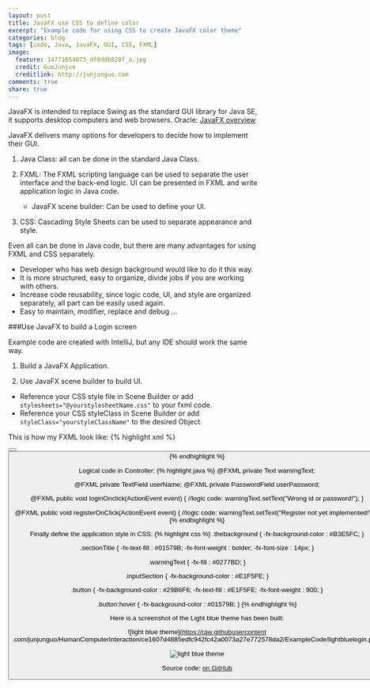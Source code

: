 ```yaml
---
layout: post
title: JavaFX use CSS to define color
excerpt: "Example code for using CSS to create JavaFX color theme"
categories: blog
tags: [code, Java, JavaFX, GUI, CSS, FXML]
image:
  feature: 14771654073_df0ddb828f_o.jpg
  credit: GuoJunjun
  creditlink: http://junjunguo.com
comments: true
share: true
---
```


JavaFX is intended to replace Swing as the standard GUI library for Java SE, it supports desktop computers and web browsers. Oracle: [JavaFX overview](http://docs.oracle.com/javase/8/javafx/get-started-tutorial/jfx-overview.htm#JFXST784)

JavaFX delivers many options for developers to decide how to implement their GUI. 

1. Java Class: all can be done in the standard Java Class.

2. FXML: The FXML scripting language can be used to separate the user interface and the back-end logic. UI can be presented
in FXML and write application logic in Java code.
    * JavaFX scene builder: Can be used to define your UI.

3. CSS: Cascading Style Sheets can be used to separate appearance and style.

Even all can be done in Java code, but there are many advantages for using FXML and CSS separately. 

 * Developer who has web design background would like to do it this way.
 * It is more structured, easy to organize, divide jobs if you are working with others. 
 * Increase code reusability, since logic code, UI, and style are organized separately, all part can be easily used again.
 * Easy to maintain, modifier, replace and debug ...

###Use JavaFX to build a Login screen

Example code are created with IntelliJ, but any IDE should work the same way.

1. Build a JavaFX Application.

2. Use JavaFX scene builder to build UI.
 * Reference your CSS style file in Scene Builder or add `stylesheets="@yourstylesheetName.css"` to your fxml code. 
 * Reference your CSS styleClass in Scene Builder or add `styleClass="yourstyleClassName"` to the desired Object. 

This is how my FXML look like:
{% highlight xml %}
<?xml version="1.0" encoding="UTF-8"?>
<?import javafx.scene.control.*?>
<?import javafx.scene.layout.*?>
<?import javafx.scene.text.Text?>
<Pane maxHeight="-Infinity" maxWidth="-Infinity" minHeight="-Infinity" minWidth="-Infinity" prefHeight="555.0"
      prefWidth="800.0" styleClass="thebackground" stylesheets="@style.css" xmlns="http://javafx.com/javafx/8"
      xmlns:fx="http://javafx.com/fxml/1" fx:controller="sample.Controller">
    <children>
        <GridPane alignment="CENTER" layoutX="300.0" layoutY="50.0" prefHeight="300.0" prefWidth="200.0">
            <columnConstraints>
                <ColumnConstraints hgrow="SOMETIMES" minWidth="10.0" prefWidth="100.0"/>
            </columnConstraints>
            <rowConstraints>
                <RowConstraints maxHeight="55.0" minHeight="55.0" prefHeight="55.0" vgrow="SOMETIMES"/>
                <RowConstraints maxHeight="55.0" minHeight="55.0" prefHeight="55.0" vgrow="SOMETIMES"/>
                <RowConstraints maxHeight="55.0" minHeight="55.0" prefHeight="55.0" vgrow="SOMETIMES"/>
                <RowConstraints maxHeight="55.0" minHeight="55.0" prefHeight="55.0" vgrow="SOMETIMES"/>
                <RowConstraints maxHeight="55.0" minHeight="55.0" prefHeight="55.0" vgrow="SOMETIMES"/>
                <RowConstraints maxHeight="55.0" minHeight="55.0" prefHeight="55.0" vgrow="SOMETIMES"/>
                <RowConstraints maxHeight="80.0" minHeight="80.0" prefHeight="55.0" vgrow="SOMETIMES"/>
            </rowConstraints>
            <children>
                <TextField fx:id="userName" alignment="CENTER" prefHeight="40.0" promptText="User ID"
                           styleClass="inputSection" GridPane.halignment="CENTER" GridPane.rowIndex="2"
                           GridPane.valignment="CENTER"/>
                <Label styleClass="sectionTitle" text="Login" GridPane.halignment="CENTER" GridPane.rowIndex="1"
                       GridPane.valignment="CENTER"/>
                <Label styleClass="sectionTitle" text="Calendar" GridPane.halignment="CENTER"
                       GridPane.valignment="CENTER"/>
                <Button mnemonicParsing="false" onAction="#loginOnclick" prefHeight="40.0" prefWidth="200.0"
                        text="Login" GridPane.halignment="CENTER" GridPane.rowIndex="4" GridPane.valignment="CENTER"/>
                <Button mnemonicParsing="false" onAction="#registerOnClick" prefHeight="40.0" prefWidth="200.0"
                        text="Register" GridPane.rowIndex="5"/>
                <Text fx:id="warningText" strokeType="OUTSIDE" strokeWidth="0.0" GridPane.rowIndex="6"/>
                <PasswordField fx:id="userPassword" alignment="CENTER" prefHeight="40.0" promptText="Password"
                               GridPane.halignment="CENTER" GridPane.rowIndex="3" GridPane.valignment="CENTER"
                               styleClass="inputSection"/>
            </children>
        </GridPane>
    </children>
</Pane>
{% endhighlight %}

Logical code in Controller:
{% highlight java %}
@FXML private Text warningText;

@FXML private TextField userName;
@FXML private PasswordField userPassword;

@FXML
public void loginOnclick(ActionEvent event) {
    //logic code:
    warningText.setText("Wrong id or password!");
}

@FXML
public void registerOnClick(ActionEvent event) {
    //logic code:
    warningText.setText("Register not yet implemented!");
}
{% endhighlight %}

Finally define the application style in CSS:
{% highlight css %}
.thebackground {
    -fx-background-color : #B3E5FC;
    }

.sectionTitle {
    -fx-text-fill   : #01579B;
    -fx-font-weight : bolder;
    -fx-font-size   : 14px;
    }

.warningText {
    -fx-fill : #0277BD;
    }

.inputSection {
    -fx-background-color : #E1F5FE;
    }

.button {
    -fx-background-color : #29B6F6;
    -fx-text-fill        : #E1F5FE;
    -fx-font-weight      : 900;
    }

.button:hover {
    -fx-background-color : #01579B;
    }
{% endhighlight %}

Here is a screenshot of the Light blue theme has been built:

![light blue theme](https://raw.githubusercontent
.com/junjunguo/HumanComputerInteraction/ce1607d4885edfc942fc42a0073a27e772578da2/ExampleCode/lightbluelogin.png)

![light blue theme](https://raw.githubusercontent.com/junjunguo/HumanComputerInteraction/ce1607d4885edfc942fc42a0073a27e772578da2/ExampleCode/lightblueloginr.png)

Source code: [on GitHub](https://github.com/junjunguo/HumanComputerInteraction/tree/master/ExampleCode)
